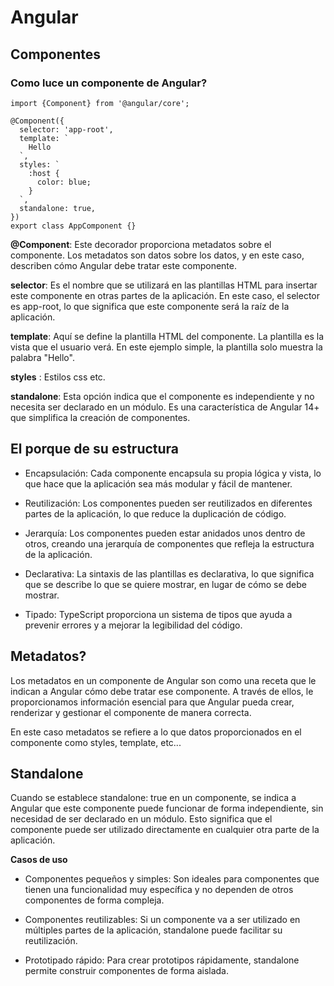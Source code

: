 # Angular

## Componentes

### Como luce un componente de Angular?

```
import {Component} from '@angular/core';

@Component({
  selector: 'app-root',
  template: `
    Hello
  `,
  styles: `
    :host {
      color: blue;
    }
  `,
  standalone: true,
})
export class AppComponent {}

```

**@Component**: Este decorador proporciona metadatos sobre el componente. Los metadatos son datos sobre los datos, y en este caso, describen cómo Angular debe tratar este componente.

**selector**: Es el nombre que se utilizará en las plantillas HTML para insertar este componente en otras partes de la aplicación. En este caso, el selector es app-root, lo que significa que este componente será la raíz de la aplicación.

**template**: Aquí se define la plantilla HTML del componente. La plantilla es la vista que el usuario verá. En este ejemplo simple, la plantilla solo muestra la palabra "Hello".

**styles** : Estilos css etc.

**standalone**: Esta opción indica que el componente es independiente y no necesita ser declarado en un módulo. Es una característica de Angular 14+ que simplifica la creación de componentes.

## El porque de su estructura

- Encapsulación: Cada componente encapsula su propia lógica y vista, lo que hace que la aplicación sea más modular y fácil de mantener.

- Reutilización: Los componentes pueden ser reutilizados en diferentes partes de la aplicación, lo que reduce la duplicación de código.

- Jerarquía: Los componentes pueden estar anidados unos dentro de otros, creando una jerarquía de componentes que refleja la estructura de la aplicación.

- Declarativa: La sintaxis de las plantillas es declarativa, lo que significa que se describe lo que se quiere mostrar, en lugar de cómo se debe mostrar.

- Tipado: TypeScript proporciona un sistema de tipos que ayuda a prevenir errores y a mejorar la legibilidad del código.

## Metadatos?

Los metadatos en un componente de Angular son como una receta que le indican a Angular cómo debe tratar ese componente. A través de ellos, le proporcionamos información esencial para que Angular pueda crear, renderizar y gestionar el componente de manera correcta.

En este caso metadatos se refiere a lo que datos proporcionados en el componente como styles, template, etc...

## Standalone

Cuando se establece standalone: true en un componente, se indica a Angular que este componente puede funcionar de forma independiente, sin necesidad de ser declarado en un módulo. Esto significa que el componente puede ser utilizado directamente en cualquier otra parte de la aplicación.

**Casos de uso**

- Componentes pequeños y simples: Son ideales para componentes que tienen una funcionalidad muy específica y no dependen de otros componentes de forma compleja.

- Componentes reutilizables: Si un componente va a ser utilizado en múltiples partes de la aplicación, standalone puede facilitar su reutilización.

- Prototipado rápido: Para crear prototipos rápidamente, standalone permite construir componentes de forma aislada.
